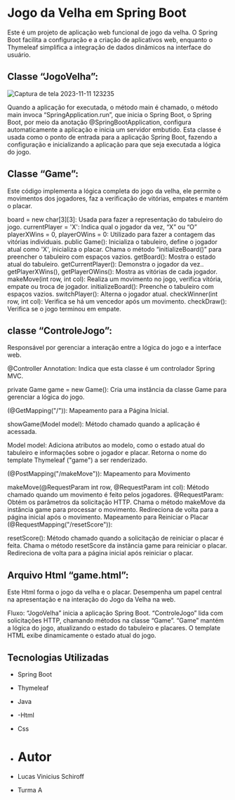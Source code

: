 # Jogo da Velha em Spring Boot

Este é um projeto de aplicação web funcional de jogo da velha. O Spring Boot facilita a configuração e a criação de aplicativos web, enquanto o Thymeleaf simplifica a integração de dados dinâmicos na interface do usuário.


## Classe “JogoVelha”:
![Captura de tela 2023-11-11 123235](https://github.com/Schiroff/Spring/assets/141790203/832c6f98-47e0-42ea-a6e5-e9cac2efbfc2)

Quando a aplicação for  executada, o método main é chamado, o método main invoca “SpringApplication.run”, que inicia o Spring Boot, o Spring Boot, por meio da anotação @SpringBootApplication, configura automaticamente a aplicação e inicia um servidor embutido.
Esta classe é usada como o ponto de entrada para a aplicação Spring Boot, fazendo a configuração e inicializando a aplicação para que seja executada a lógica do jogo.


## Classe “Game”:

Este código implementa a lógica completa do jogo da velha, ele permite o movimentos dos jogadores, faz a verificação de vitórias, empates e mantém o placar.

board = new char[3][3]: Usada para fazer a representação do tabuleiro do jogo.
currentPlayer = 'X': Indica qual o jogador da vez, “X” ou “O”
playerXWins = 0, playerOWins = 0: Utilizado para fazer a contagem das vitórias individuais.
public Game(): Inicializa o tabuleiro, define o jogador atual como 'X', inicializa o placar.
Chama o método “initializeBoard()” para preencher o tabuleiro com espaços vazios.
getBoard(): Mostra o estado atual do tabuleiro.
getCurrentPlayer(): Demonstra o jogador da vez..
getPlayerXWins(), getPlayerOWins(): Mostra as vitórias de cada jogador.
makeMove(int row, int col): Realiza um movimento no jogo, verifica vitória, empate ou troca de jogador.
initializeBoard(): Preenche o tabuleiro com espaços vazios.
switchPlayer(): Alterna o jogador atual.
checkWinner(int row, int col): Verifica se há um vencedor após um movimento.
checkDraw(): Verifica se o jogo terminou em empate.


## classe “ControleJogo”:

Responsável por gerenciar a interação entre a lógica do jogo e a interface web.

@Controller Annotation: Indica que esta classe é um controlador Spring MVC.

private Game game = new Game(): Cria uma instância da classe Game para gerenciar a lógica do jogo.

(@GetMapping("/")): Mapeamento para a Página Inicial.

showGame(Model model): Método chamado quando a aplicação é acessada.

Model model: Adiciona atributos ao modelo, como o estado atual do tabuleiro e informações sobre o jogador e placar. Retorna o nome do template Thymeleaf ("game") a ser renderizado.

(@PostMapping("/makeMove")): Mapeamento para Movimento 

makeMove(@RequestParam int row, @RequestParam int col): Método chamado quando um movimento é feito pelos jogadores.
@RequestParam: Obtém os parâmetros da solicitação HTTP.
Chama o método makeMove da instância game para processar o movimento.
Redireciona de volta para a página inicial após o movimento.
Mapeamento para Reiniciar o Placar (@RequestMapping("/resetScore")):

resetScore(): Método chamado quando a solicitação de reiniciar o placar é feita.
Chama o método resetScore da instância game para reiniciar o placar.
Redireciona de volta para a página inicial após reiniciar o placar.


## Arquivo Html “game.html”: 

Este Html forma o jogo da velha e o placar. Desempenha um papel central na apresentação e na interação do Jogo da Velha na web.


Fluxo:
“JogoVelha” inicia a aplicação Spring Boot.
“ControleJogo” lida com solicitações HTTP, chamando métodos na classe “Game”.
“Game” mantém a lógica do jogo, atualizando o estado do tabuleiro e placares.
O template HTML exibe dinamicamente o estado atual do jogo.


## Tecnologias Utilizadas

- Spring Boot
- Thymeleaf
- Java
- -Html
- Css


- # Autor

- Lucas Vinicius Schiroff
- Turma A
